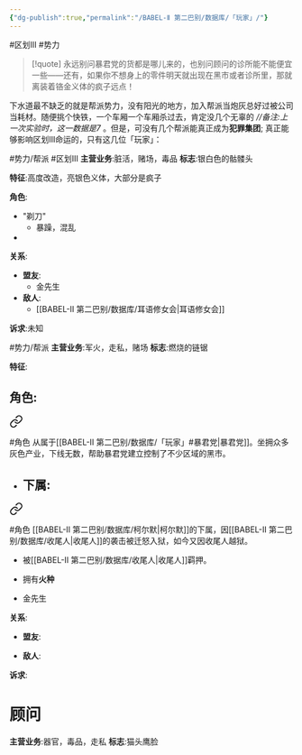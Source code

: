 ```yaml
---
{"dg-publish":true,"permalink":"/BABEL-Ⅱ 第二巴别/数据库/「玩家」/"}
---
```


#区划Ⅲ #势力 
> [!quote] 
> 永远别问暴君党的货都是哪儿来的，也别问顾问的诊所能不能便宜一些——还有，如果你不想身上的零件明天就出现在黑市或者诊所里，那就离装着铬金义体的疯子远点！


下水道最不缺乏的就是帮派势力，没有阳光的地方，加入帮派当炮灰总好过被公司当耗材。随便挑个快铁，一个车厢一个车厢杀过去，肯定没几个无辜的 *//备注:上一次实验时，这一数据是7* 。但是，可没有几个帮派能真正成为**犯罪集团**; 真正能够影响区划Ⅲ命运的，只有这几位「玩家」：

<div class="transclusion internal-embed is-loaded"><div class="markdown-embed">



#势力/帮派 #区划Ⅲ 
**主营业务**:脏活，赌场，毒品
**标志**:银白色的骷髅头

**特征**:高度改造，亮银色义体，大部分是疯子

**角色**:
- "剃刀"
	- 暴躁，混乱
- 

**关系**:
- **盟友**:
	- 金先生
- **敌人**:
	- [[BABEL-Ⅱ 第二巴别/数据库/耳语修女会\|耳语修女会]]


**诉求**:未知

</div></div>



<div class="transclusion internal-embed is-loaded"><div class="markdown-embed">



#势力/帮派
**主营业务**:军火，走私，赌场
**标志**:燃烧的链锯

**特征**:

**角色**:
- 
<div class="transclusion internal-embed is-loaded"><a class="markdown-embed-link" href="/babel///" aria-label="Open link"><svg xmlns="http://www.w3.org/2000/svg" width="24" height="24" viewBox="0 0 24 24" fill="none" stroke="currentColor" stroke-width="2" stroke-linecap="round" stroke-linejoin="round" class="svg-icon lucide-link"><path d="M10 13a5 5 0 0 0 7.54.54l3-3a5 5 0 0 0-7.07-7.07l-1.72 1.71"></path><path d="M14 11a5 5 0 0 0-7.54-.54l-3 3a5 5 0 0 0 7.07 7.07l1.71-1.71"></path></svg></a><div class="markdown-embed">




#角色 
从属于[[BABEL-Ⅱ 第二巴别/数据库/「玩家」#暴君党\|暴君党]]。坐拥众多灰色产业，下线无数，帮助暴君党建立控制了不少区域的黑市。
- **下属**:
	- 
<div class="transclusion internal-embed is-loaded"><a class="markdown-embed-link" href="/babel///" aria-label="Open link"><svg xmlns="http://www.w3.org/2000/svg" width="24" height="24" viewBox="0 0 24 24" fill="none" stroke="currentColor" stroke-width="2" stroke-linecap="round" stroke-linejoin="round" class="svg-icon lucide-link"><path d="M10 13a5 5 0 0 0 7.54.54l3-3a5 5 0 0 0-7.07-7.07l-1.72 1.71"></path><path d="M14 11a5 5 0 0 0-7.54-.54l-3 3a5 5 0 0 0 7.07 7.07l1.71-1.71"></path></svg></a><div class="markdown-embed">




#角色 
[[BABEL-Ⅱ 第二巴别/数据库/柯尔默\|柯尔默]]的下属，因[[BABEL-Ⅱ 第二巴别/数据库/收尾人\|收尾人]]的袭击被迁怒入狱，如今又因收尾人越狱。
- 被[[BABEL-Ⅱ 第二巴别/数据库/收尾人\|收尾人]]羁押。

</div></div>

- 拥有**火种**

</div></div>

- 金先生

**关系**:
- **盟友**:

- **敌人**:

**诉求**:

</div></div>


# 顾问
**主营业务**:器官，毒品，走私
**标志**:猫头鹰脸
